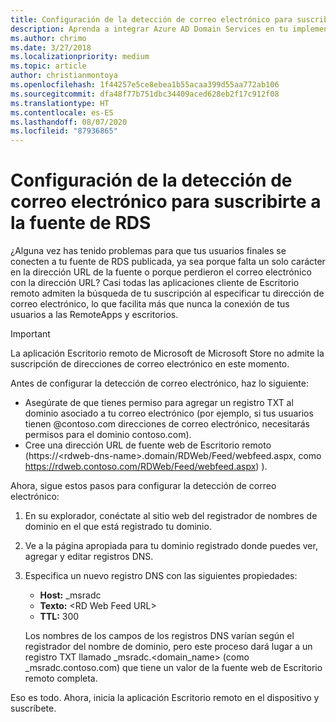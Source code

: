 ```yaml
---
title: Configuración de la detección de correo electrónico para suscribirte a la fuente de RDS
description: Aprenda a integrar Azure AD Domain Services en tu implementación de RDS.
ms.author: chrimo
ms.date: 3/27/2018
ms.localizationpriority: medium
ms.topic: article
author: christianmontoya
ms.openlocfilehash: 1f44257e5ce8ebea1b55acaa399d55aa772ab106
ms.sourcegitcommit: dfa48f77b751dbc34409aced628eb2f17c912f08
ms.translationtype: HT
ms.contentlocale: es-ES
ms.lasthandoff: 08/07/2020
ms.locfileid: "87936865"
---
```

# <a name="set-up-email-discovery-to-subscribe-to-your-rds-feed"></a>Configuración de la detección de correo electrónico para suscribirte a la fuente de RDS

¿Alguna vez has tenido problemas para que tus usuarios finales se conecten a tu fuente de RDS publicada, ya sea porque falta un solo carácter en la dirección URL de la fuente o porque perdieron el correo electrónico con la dirección URL? Casi todas las aplicaciones cliente de Escritorio remoto admiten la búsqueda de tu suscripción al especificar tu dirección de correo electrónico, lo que facilita más que nunca la conexión de tus usuarios a las RemoteApps y escritorios.

>[!IMPORTANT]
>La aplicación Escritorio remoto de Microsoft de Microsoft Store no admite la suscripción de direcciones de correo electrónico en este momento.

Antes de configurar la detección de correo electrónico, haz lo siguiente:

- Asegúrate de que tienes permiso para agregar un registro TXT al dominio asociado a tu correo electrónico (por ejemplo, si tus usuarios tienen @contoso.com direcciones de correo electrónico, necesitarás permisos para el dominio contoso.com).
- Cree una dirección URL de fuente web de Escritorio remoto (https://\<rdweb-dns-name\>.domain/RDWeb/Feed/webfeed.aspx, como https://rdweb.contoso.com/RDWeb/Feed/webfeed.aspx) ).

Ahora, sigue estos pasos para configurar la detección de correo electrónico:

1. En su explorador, conéctate al sitio web del registrador de nombres de dominio en el que está registrado tu dominio.
2. Ve a la página apropiada para tu dominio registrado donde puedes ver, agregar y editar registros DNS.
3. Especifica un nuevo registro DNS con las siguientes propiedades:
   - **Host:** _msradc
   - **Texto:** \<RD Web Feed URL\>
   - **TTL:** 300

   Los nombres de los campos de los registros DNS varían según el registrador del nombre de dominio, pero este proceso dará lugar a un registro TXT llamado _msradc.\<domain_name\> (como _msradc.contoso.com) que tiene un valor de la fuente web de Escritorio remoto completa.

Eso es todo. Ahora, inicia la aplicación Escritorio remoto en el dispositivo y suscríbete.